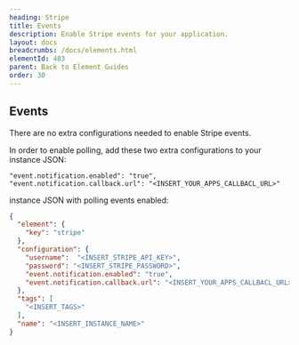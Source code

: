 ```yaml
---
heading: Stripe
title: Events
description: Enable Stripe events for your application.
layout: docs
breadcrumbs: /docs/elements.html
elementId: 483
parent: Back to Element Guides
order: 30
---
```


## Events

There are no extra configurations needed to enable Stripe events.

In order to enable polling, add these two extra configurations to your instance JSON:

```
"event.notification.enabled": "true",
"event.notification.callback.url": "<INSERT_YOUR_APPS_CALLBACL_URL>"
```

instance JSON with polling events enabled:

```json
{
  "element": {
    "key": "stripe"
  },
  "configuration": {
    "username":  "<INSERT_STRIPE_API_KEY>",
    "password": "<INSERT_STRIPE_PASSWORD>",
    "event.notification.enabled": "true",
    "event.notification.callback.url": "<INSERT_YOUR_APPS_CALLBACL_URL>"
  },
  "tags": [
    "<INSERT_TAGS>"
  ],
  "name": "<INSERT_INSTANCE_NAME>"
}
```
